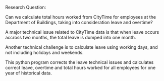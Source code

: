 Research Question:

Can we calculate total hours worked from CityTime for employees at the Department of Buildings, taking into consideration leave and overtime?

A major technical issue related to CityTime data is that when leave occurs accross two months, the total leave is dumped into one month. 

Another technical challenge is to calculate leave using working days, and not including holidays and weekends.

This python program corrects the leave technical issues and calculates correct leave, overtime and total hours worked for all employees for one year of historical data. 

